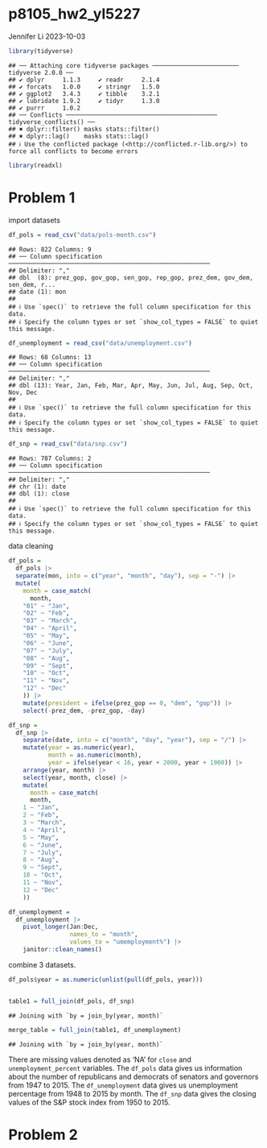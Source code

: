 p8105_hw2_yl5227
================
Jennifer Li
2023-10-03

``` r
library(tidyverse)
```

    ## ── Attaching core tidyverse packages ──────────────────────── tidyverse 2.0.0 ──
    ## ✔ dplyr     1.1.3     ✔ readr     2.1.4
    ## ✔ forcats   1.0.0     ✔ stringr   1.5.0
    ## ✔ ggplot2   3.4.3     ✔ tibble    3.2.1
    ## ✔ lubridate 1.9.2     ✔ tidyr     1.3.0
    ## ✔ purrr     1.0.2     
    ## ── Conflicts ────────────────────────────────────────── tidyverse_conflicts() ──
    ## ✖ dplyr::filter() masks stats::filter()
    ## ✖ dplyr::lag()    masks stats::lag()
    ## ℹ Use the conflicted package (<http://conflicted.r-lib.org/>) to force all conflicts to become errors

``` r
library(readxl)
```

# Problem 1

import datasets

``` r
df_pols = read_csv("data/pols-month.csv")
```

    ## Rows: 822 Columns: 9
    ## ── Column specification ────────────────────────────────────────────────────────
    ## Delimiter: ","
    ## dbl  (8): prez_gop, gov_gop, sen_gop, rep_gop, prez_dem, gov_dem, sen_dem, r...
    ## date (1): mon
    ## 
    ## ℹ Use `spec()` to retrieve the full column specification for this data.
    ## ℹ Specify the column types or set `show_col_types = FALSE` to quiet this message.

``` r
df_unemployment = read_csv("data/unemployment.csv")
```

    ## Rows: 68 Columns: 13
    ## ── Column specification ────────────────────────────────────────────────────────
    ## Delimiter: ","
    ## dbl (13): Year, Jan, Feb, Mar, Apr, May, Jun, Jul, Aug, Sep, Oct, Nov, Dec
    ## 
    ## ℹ Use `spec()` to retrieve the full column specification for this data.
    ## ℹ Specify the column types or set `show_col_types = FALSE` to quiet this message.

``` r
df_snp = read_csv("data/snp.csv")
```

    ## Rows: 787 Columns: 2
    ## ── Column specification ────────────────────────────────────────────────────────
    ## Delimiter: ","
    ## chr (1): date
    ## dbl (1): close
    ## 
    ## ℹ Use `spec()` to retrieve the full column specification for this data.
    ## ℹ Specify the column types or set `show_col_types = FALSE` to quiet this message.

data cleaning

``` r
df_pols =
  df_pols |> 
  separate(mon, into = c("year", "month", "day"), sep = "-") |> 
  mutate(
    month = case_match(
      month,
    "01" ~ "Jan",
    "02" ~ "Feb",
    "03" ~ "March",
    "04" ~ "April",
    "05" ~ "May",
    "06" ~ "June",
    "07" ~ "July",
    "08" ~ "Aug",
    "09" ~ "Sept",
    "10" ~ "Oct",
    "11" ~ "Nov",
    "12" ~ "Dec"
    )) |> 
    mutate(president = ifelse(prez_gop == 0, "dem", "gop")) |>
    select(-prez_dem, -prez_gop, -day)
```

``` r
df_snp =
  df_snp |> 
    separate(date, into = c("month", "day", "year"), sep = "/") |> 
    mutate(year = as.numeric(year), 
           month = as.numeric(month),
           year = ifelse(year < 16, year + 2000, year + 1900)) |> 
    arrange(year, month) |> 
    select(year, month, close) |> 
    mutate(
      month = case_match(
      month,
    1 ~ "Jan",
    2 ~ "Feb",
    3 ~ "March",
    4 ~ "April",
    5 ~ "May",
    6 ~ "June",
    7 ~ "July",
    8 ~ "Aug",
    9 ~ "Sept",
    10 ~ "Oct",
    11 ~ "Nov",
    12 ~ "Dec"
    ))
```

``` r
df_unemployment =
  df_unemployment |> 
    pivot_longer(Jan:Dec, 
                 names_to = "month",
                 values_to = "umemployment%") |> 
    janitor::clean_names()
```

combine 3 datasets.

``` r
df_pols$year = as.numeric(unlist(pull(df_pols, year)))


table1 = full_join(df_pols, df_snp)
```

    ## Joining with `by = join_by(year, month)`

``` r
merge_table = full_join(table1, df_unemployment)
```

    ## Joining with `by = join_by(year, month)`

There are missing values denoted as ‘NA’ for `close` and
`unemployment_percent` variables. The `df_pols` data gives us
information about the number of republicans and democrats of senators
and governors from 1947 to 2015. The `df_unemployment` data gives us
unemployment percentage from 1948 to 2015 by month. The `df_snp` data
gives the closing values of the S&P stock index from 1950 to 2015.

# Problem 2
